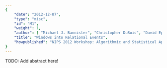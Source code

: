 ```yaml
---
{
    "date": "2012-12-07",
    "type": "misc",
    "id": "M1",
    "weight": 1,
    "author": [ "Michael J. Bannister", "Christopher DuBois", "David Eppstein", "Padhraic Smyth" ],
    "title": "Windows into Relational Events",
    "howpublished": "NIPS 2012 Workshop: Algorithmic and Statistical Approaches for Large Social Networks (poster)"
}
---
```


TODO: Add abstract here!

